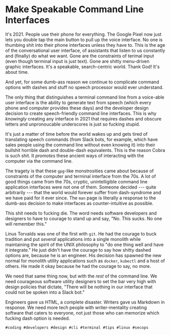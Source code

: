 # Make Speakable Command Line Interfaces

It's 2021. People use their phone for everything. The Google Pixel now
just lets you double tap the main button to pull up the voice
interface. No one is thumbing shit into their phone interfaces unless
they have to. This is the age of the conversational user interface, of
assistants that listen to us constantly and (finally) do what we want.
Gone are the constraints of terimal input (even though terminal input is
just text). Gone are shitty menu-driven graphic interfaces. It's
a speakable, search-centric world. Thank God! It's about time.

And yet, for some dumb-ass reason we continue to complicate command
options with dashes and stuff no speech processor would ever understand. 

The only thing that distinguishes a terminal command line from
a voice-able user interface is the ability to generate text from speech
(which every phone and computer provides these days) and the developer
design decision to create speech-friendly command line interfaces. This
is why *knowingly* creating any interface in 2021 that requires dashes
and obscure letters and unpronoucable underscores is just so fucking
stupid.

It's just a matter of time before the world wakes up and gets tired of
translating speech commands (from Slack bots, for example, which have
sales people using the command line without even knowing it) into their
bullshit horrible dash and double-dash equivalents. This is the reason
Cobra is such shit. It *promotes* these ancient ways of interacting with
the computer via the command line.

The tragety is that these `gpg`-like monstrosities came about because of
constraints of the computer and terminal interface from the 70s.  A lot
of good things came from the 70s, cryptic, unintelligible command line
application interfaces were not one of them. Someone decided --- quite
arbitrarily --- that the world would forever suffer from dash-syndrome
and we have paid for it ever since. The `man` page is literally
a response to the dumb-ass decision to make interfaces as
counter-intuitive as possible. 

This shit needs to fucking die. The word needs software developers and
designers to have to courage to stand up and say, "No. This sucks. No
one will remember this." 

Linus Torvalds was one of the first with `git`. He had the courage to
buck tradition and put *several* applications into a single monolith
while maintaining the spirit of the UNIX philosophy to "do one thing
well and have it integrate." He just didn't have the courage to say how
shitty dashed options are, because he is an engineer. His decision has
spawned the new normal for monolith utility applications such as
`docker`, `kubectl` and a host of others. He made it okay because he had
the courage to say, no more.

We need that same thing now, but with the *rest* of the command line. We
need courageous software utility designers to set the bar very high with
design policies that dictate, "There will be nothing in our interface
that could not be spoken into a Slack bot."

Engineers gave us HTML, a complete disaster. Writers gave us Markdown in
response. We need more tech people with writer-mentality creating
software that caters to everyone, not just those who can memorize which
fucking dash option is needed.

    #coding #developers #design #cli #terminal #tips #linux #secops
